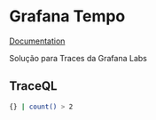 # Grafana Tempo
[Documentation](https://grafana.com/docs/tempo)

Solução para Traces da Grafana Labs

## TraceQL
```bash
{} | count() > 2
```
